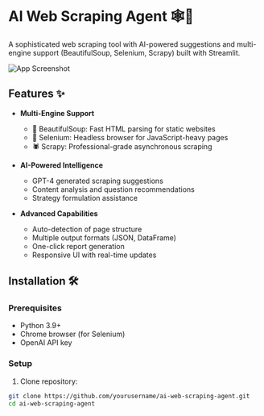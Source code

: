 # AI Web Scraping Agent 🕸️🤖

A sophisticated web scraping tool with AI-powered suggestions and multi-engine support (BeautifulSoup, Selenium, Scrapy) built with Streamlit.

![App Screenshot](https://via.placeholder.com/800x400.png?text=AI+Web+Scraping+Agent+Interface)

## Features ✨

- **Multi-Engine Support**
  - 🍲 BeautifulSoup: Fast HTML parsing for static websites
  - 🤖 Selenium: Headless browser for JavaScript-heavy pages
  - 🕷️ Scrapy: Professional-grade asynchronous scraping

- **AI-Powered Intelligence**
  - GPT-4 generated scraping suggestions
  - Content analysis and question recommendations
  - Strategy formulation assistance

- **Advanced Capabilities**
  - Auto-detection of page structure
  - Multiple output formats (JSON, DataFrame)
  - One-click report generation
  - Responsive UI with real-time updates

## Installation 🛠️

### Prerequisites
- Python 3.9+
- Chrome browser (for Selenium)
- OpenAI API key

### Setup
1. Clone repository:
```bash
git clone https://github.com/yourusername/ai-web-scraping-agent.git
cd ai-web-scraping-agent
